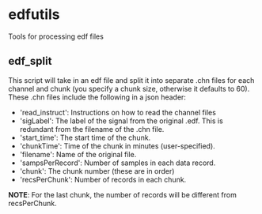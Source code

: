 # edfutils
Tools for processing edf files

## edf_split
This script will take in an edf file and split it into separate .chn files for each channel and chunk (you specify a chunk size, otherwise it defaults to 60). These .chn files include the following in a json header:

* 'read_instruct': Instructions on how to read the channel files
* 'sigLabel': The label of the signal from the original .edf. This is redundant from the filename of the .chn file.
* 'start_time': The start time of the chunk.
* 'chunkTime': Time of the chunk in minutes (user-specified).
* 'filename': Name of the original file.
* 'sampsPerRecord': Number of samples in each data record.
* 'chunk': The chunk number (these are in order)
* 'recsPerChunk': Number of records in each chunk.

**NOTE**: For the last chunk, the number of records will be different from recsPerChunk.